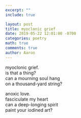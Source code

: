 ```yaml
---
excerpt: ""
include: true

layout: post
title: myoclonic grief
date: 2019-05-22 12:01:00 -0700
categories: poetry
math: true
comments: true
author: Aaron
---
```


myoclonic grief.  
is that a thing?  
can a mourning soul hang  
on a thousand-yard string?  

anoxic love.  
fasciculate my heart  
can a deep-longing spirit  
paint your iodined art?  